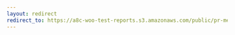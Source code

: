 ```yaml
---
layout: redirect
redirect_to: https://a8c-woo-test-reports.s3.amazonaws.com/public/pr-merge/44368/e2e/index.html
---
```

